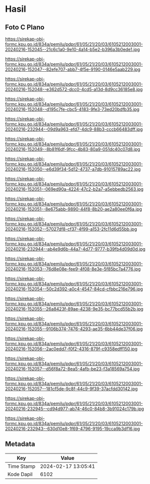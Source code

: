# Hasil

## Foto C Plano

https://sirekap-obj-formc.kpu.go.id/834a/pemilu/pdpr/61/05/21/20/03/6105212003001-20240216-152045--21c6c1a0-9e10-4a14-b5e2-b396a3b0ede1.jpg

https://sirekap-obj-formc.kpu.go.id/834a/pemilu/pdpr/61/05/21/20/03/6105212003001-20240216-152047--82efe707-abb7-4f5e-9190-0146e5aab229.jpg

https://sirekap-obj-formc.kpu.go.id/834a/pemilu/pdpr/61/05/21/20/03/6105212003001-20240216-152048--e362d572-dcc0-4cd5-a13d-8d9cc36185e8.jpg

https://sirekap-obj-formc.kpu.go.id/834a/pemilu/pdpr/61/05/21/20/03/6105212003001-20240216-152048--d195c7fe-cbc5-4183-9fe3-73ed20bdfb35.jpg

https://sirekap-obj-formc.kpu.go.id/834a/pemilu/pdpr/61/05/21/20/03/6105212003001-20240216-232944--09d9a963-efd7-4dc9-88b3-cccb66483dff.jpg

https://sirekap-obj-formc.kpu.go.id/834a/pemilu/pdpr/61/05/21/20/03/6105212003001-20240216-152049--8b81f6df-9fcc-4b83-80a9-051dc40c07d8.jpg

https://sirekap-obj-formc.kpu.go.id/834a/pemilu/pdpr/61/05/21/20/03/6105212003001-20240216-152050--e6d39f34-5d12-4737-a7db-91015789ac22.jpg

https://sirekap-obj-formc.kpu.go.id/834a/pemilu/pdpr/61/05/21/20/03/6105212003001-20240216-152051--069ed90a-4224-47c2-b2a7-a5ebbedb2563.jpg

https://sirekap-obj-formc.kpu.go.id/834a/pemilu/pdpr/61/05/21/20/03/6105212003001-20240216-152051--8e675abb-9890-44f8-8b20-ae2a80ee0f6a.jpg

https://sirekap-obj-formc.kpu.go.id/834a/pemilu/pdpr/61/05/21/20/03/6105212003001-20240216-152052--57027df8-cf37-4f99-a153-2fc11d6d55bb.jpg

https://sirekap-obj-formc.kpu.go.id/834a/pemilu/pdpr/61/05/21/20/03/6105212003001-20240216-232944--ab4e9d6b-44a7-4d77-9777-b39fb4d09d0d.jpg

https://sirekap-obj-formc.kpu.go.id/834a/pemilu/pdpr/61/05/21/20/03/6105212003001-20240216-152053--76d8e08e-fee9-4f08-8e3e-5f85bc7a4776.jpg

https://sirekap-obj-formc.kpu.go.id/834a/pemilu/pdpr/61/05/21/20/03/6105212003001-20240216-152054--50c2d392-a0c4-4547-84cd-cfbbc216e796.jpg

https://sirekap-obj-formc.kpu.go.id/834a/pemilu/pdpr/61/05/21/20/03/6105212003001-20240216-152055--26a8423f-89ae-4238-9e35-bc77bcd55b2b.jpg

https://sirekap-obj-formc.kpu.go.id/834a/pemilu/pdpr/61/05/21/20/03/6105212003001-20240216-152055--9106b374-7476-4293-ae35-6bb44de37f06.jpg

https://sirekap-obj-formc.kpu.go.id/834a/pemilu/pdpr/61/05/21/20/03/6105212003001-20240216-152056--2ac0edd7-f0f2-4316-879f-c9358edff150.jpg

https://sirekap-obj-formc.kpu.go.id/834a/pemilu/pdpr/61/05/21/20/03/6105212003001-20240216-152057--d56f8a72-8ea5-4afb-be23-f3a18569a754.jpg

https://sirekap-obj-formc.kpu.go.id/834a/pemilu/pdpr/61/05/21/20/03/6105212003001-20240216-152057--181cf5de-9c8f-44c9-9f39-37acfdd30142.jpg

https://sirekap-obj-formc.kpu.go.id/834a/pemilu/pdpr/61/05/21/20/03/6105212003001-20240216-232945--cd94d977-ab74-46c0-84b8-3b91024c179b.jpg

https://sirekap-obj-formc.kpu.go.id/834a/pemilu/pdpr/61/05/21/20/03/6105212003001-20240216-232943--630d10e8-1f69-4796-9195-19cca9b3df16.jpg


## Metadata

| Key        | Value               |
| ---------- | ------------------- |
| Time Stamp | 2024-02-17 13:05:41 |
| Kode Dapil | 6102                |



